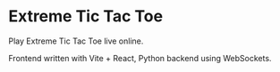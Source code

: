 # Extreme Tic Tac Toe

Play Extreme Tic Tac Toe live online.

Frontend written with Vite + React, Python backend using WebSockets.